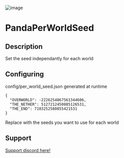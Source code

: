![image](https://github.com/user-attachments/assets/494c966b-d115-44ae-8931-a58f78456e97)

# PandaPerWorldSeed

## Description

Set the seed independantly for each world

## Configuring

config/per_world_seed.json generated at runtime

```
{
  "OVERWORLD": -2226254867561344606,
  "THE_NETHER": 5127212450885126531,
  "THE_END": 7103252580855421531
}
```
Replace with the seeds you want to use for each world

## Support

[Support discord here!]( https://discord.gg/3tP3Tqu983)
